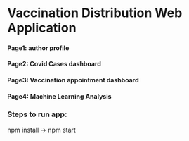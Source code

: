 # Vaccination Distribution Web Application

#### Page1: author profile
#### Page2: Covid Cases dashboard
#### Page3: Vaccination appointment dashboard
#### Page4: Machine Learning Analysis


### Steps to run app:
npm install -> npm start
